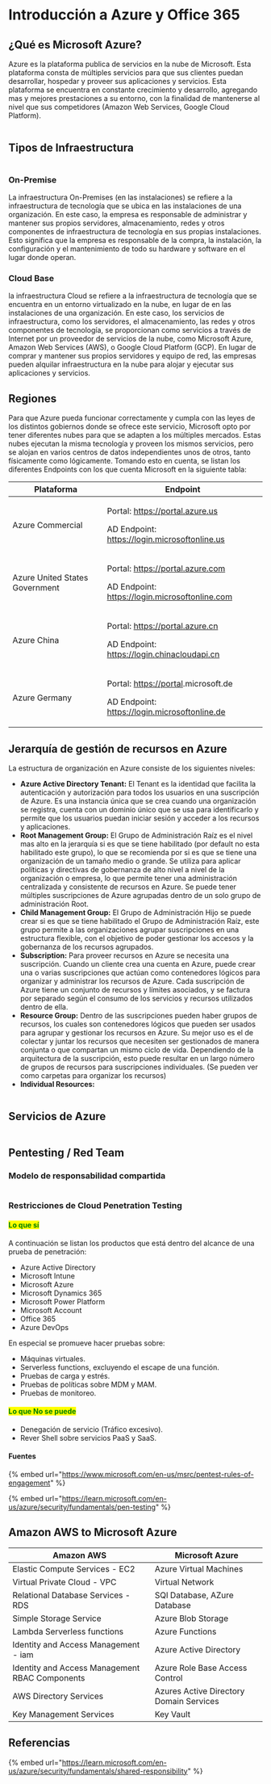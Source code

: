 # Introducción a Azure y Office 365

## ¿Qué es Microsoft Azure?

Azure es la plataforma publica de servicios en la nube de Microsoft. Esta plataforma consta de múltiples servicios para que sus clientes puedan desarrollar, hospedar y proveer sus aplicaciones y servicios. Esta plataforma se encuentra en constante crecimiento y desarrollo, agregando mas y mejores prestaciones a su entorno, con la finalidad de mantenerse al nivel que sus competidores (Amazon Web Services, Google Cloud Platform).

<figure><img src="../.gitbook/assets/image (3) (1).png" alt=""><figcaption></figcaption></figure>

## Tipos de Infraestructura

<figure><img src="../.gitbook/assets/image (23).png" alt=""><figcaption></figcaption></figure>

### On-Premise&#x20;

La infraestructura On-Premises (en las instalaciones) se refiere a la infraestructura de tecnología que se ubica en las instalaciones de una organización. En este caso, la empresa es responsable de administrar y mantener sus propios servidores, almacenamiento, redes y otros componentes de infraestructura de tecnología en sus propias instalaciones. Esto significa que la empresa es responsable de la compra, la instalación, la configuración y el mantenimiento de todo su hardware y software en el lugar donde operan.

### Cloud Base

la infraestructura Cloud se refiere a la infraestructura de tecnología que se encuentra en un entorno virtualizado en la nube, en lugar de en las instalaciones de una organización. En este caso, los servicios de infraestructura, como los servidores, el almacenamiento, las redes y otros componentes de tecnología, se proporcionan como servicios a través de Internet por un proveedor de servicios de la nube, como Microsoft Azure, Amazon Web Services (AWS), o Google Cloud Platform (GCP). En lugar de comprar y mantener sus propios servidores y equipo de red, las empresas pueden alquilar infraestructura en la nube para alojar y ejecutar sus aplicaciones y servicios.

## Regiones

Para que Azure pueda funcionar correctamente y cumpla con las leyes de los distintos gobiernos donde se ofrece este servicio, Microsoft opto por tener diferentes nubes para que se adapten a los múltiples mercados. Estas nubes ejecutan la misma tecnología y proveen los mismos servicios, pero se alojan en varios centros de datos independientes unos de otros, tanto físicamente como lógicamente. Tomando esto en cuenta, se listan los diferentes Endpoints con los que cuenta Microsoft en la siguiente tabla:

| Plataforma                     | Endpoint                                                                                                                                                                              |
| ------------------------------ | ------------------------------------------------------------------------------------------------------------------------------------------------------------------------------------- |
| Azure Commercial               | <p>Portal: <a href="https://portal.azure.us/">https://portal.azure.us</a></p><p>AD Endpoint: <a href="https://login.microsoftonline.us/">https://login.microsoftonline.us</a></p>     |
| Azure United States Government | <p>Portal: <a href="https://portal.azure.com/">https://portal.azure.com</a></p><p>AD Endpoint: <a href="https://login.microsoftonline.com/">https://login.microsoftonline.com</a></p> |
| Azure China                    | <p>Portal: <a href="https://portal.azure.cn/">https://portal.azure.cn</a></p><p>AD Endpoint: <a href="https://login.chinacloudapi.cn/">https://login.chinacloudapi.cn</a></p>         |
| Azure Germany                  | <p>Portal: <a href="https://portal/">https://portal</a>.microsoft.de</p><p>AD Endpoint: https://login.microsoftonline.de</p>                                                          |



## &#x20;Jerarquía de gestión de recursos en Azure

La estructura de organización en Azure consiste de los siguientes niveles:

* **Azure Active Directory Tenant:** El Tenant es la identidad que facilita la autenticación y autorización para todos los usuarios en una suscripción de Azure. Es una instancia única que se crea cuando una organización se registra, cuenta con un dominio único que se usa para identificarlo y permite que los usuarios puedan iniciar sesión y acceder a los recursos y aplicaciones.
* **Root Management Group:** El Grupo de Administración Raíz es el nivel mas alto en la jerarquía si es que se tiene habilitado (por default no esta habilitado este grupo), lo que se recomienda por si es que se tiene una organización de un tamaño medio o grande. Se utiliza para aplicar políticas y directivas de gobernanza de alto nivel a nivel de la organización o empresa, lo que permite tener una administración centralizada y consistente de recursos en Azure. Se puede tener múltiples suscripciones de Azure agrupadas dentro de un solo grupo de administración Root. &#x20;
* **Child Management Group:** El Grupo de Administración Hijo se puede crear si es que se tiene habilitado el Grupo de Administración Raíz, este grupo permite a las organizaciones agrupar suscripciones en una estructura flexible, con el objetivo de poder gestionar los accesos y la gobernanza de los recursos agrupados.&#x20;
* **Subscription:** Para proveer recursos en Azure se necesita una suscripción. Cuando un cliente crea una cuenta en Azure, puede crear una o varias suscripciones que actúan como contenedores lógicos para organizar y administrar los recursos de Azure. Cada suscripción de Azure tiene un conjunto de recursos y límites asociados, y se factura por separado según el consumo de los servicios y recursos utilizados dentro de ella.
* **Resource Group:** Dentro de las suscripciones pueden haber grupos de recursos, los cuales son contenedores lógicos que pueden ser usados para agrupar y gestionar los recursos en Azure. Su mejor uso es el de colectar y juntar los recursos que necesiten ser gestionados de manera conjunta o que compartan un mismo ciclo de vida. Dependiendo de la arquitectura de la suscripción, esto puede resultar en un largo número de grupos de recursos para suscripciones individuales. (Se pueden ver como carpetas para organizar los recursos)
* **Individual Resources:**&#x20;

<figure><img src="../.gitbook/assets/image (24).png" alt=""><figcaption></figcaption></figure>



## Servicios de Azure

<figure><img src="../.gitbook/assets/image (9).png" alt=""><figcaption></figcaption></figure>

## Pentesting / Red Team

### Modelo de responsabilidad compartida

<figure><img src="../.gitbook/assets/image (6).png" alt=""><figcaption></figcaption></figure>

### Restricciones de Cloud Penetration Testing

#### <mark style="color:green;">Lo que sí</mark>

A continuación se listan los productos que está dentro del alcance de una prueba de penetración:

* Azure Active Directory
* Microsoft Intune
* Microsoft Azure
* Microsoft Dynamics 365
* Microsoft Power Platform
* Microsoft Account
* Office 365
* Azure DevOps

En especial se promueve hacer pruebas sobre:

* Máquinas virtuales.
* Serverless functions, excluyendo el escape de una función.
* Pruebas de carga y estrés.
* Pruebas de políticas sobre MDM y MAM.
* Pruebas de monitoreo.

#### <mark style="color:green;">Lo que No se puede</mark>

* Denegación de servicio (Tráfico excesivo).
* Rever Shell sobre servicios PaaS y SaaS.

#### Fuentes

{% embed url="https://www.microsoft.com/en-us/msrc/pentest-rules-of-engagement" %}

{% embed url="https://learn.microsoft.com/en-us/azure/security/fundamentals/pen-testing" %}

## Amazon AWS to Microsoft Azure

| Amazon AWS                                     | Microsoft Azure                         |
| ---------------------------------------------- | --------------------------------------- |
| Elastic Compute Services - EC2                 | Azure Virtual Machines                  |
| Virtual Private Cloud - VPC                    | Virtual Network                         |
| Relational Database Services - RDS             | SQl Database, AZure Database            |
| Simple Storage Service                         | Azure Blob Storage                      |
| Lambda Serverless functions                    | Azure Functions                         |
| Identity and Access Management - iam           | Azure Active Directory                  |
| Identity and Access Management RBAC Components | Azure Role Base Access Control          |
| AWS Directory Services                         | Azures Active Directory Domain Services |
| Key Management Services                        | Key Vault                               |



## Referencias

{% embed url="https://learn.microsoft.com/en-us/azure/security/fundamentals/shared-responsibility" %}

